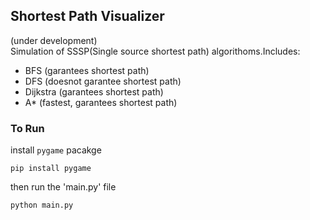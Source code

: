 ## Shortest Path Visualizer
(under development)<br>
Simulation of SSSP(Single source shortest path) algorithoms.Includes:<br>
- BFS (garantees shortest path)
- DFS (doesnot garantee shortest path)
- Dijkstra (garantees shortest path)
- A* (fastest, garantees shortest path)
### To Run
install `pygame` pacakge
```
pip install pygame
```
then run the 'main.py' file
```
python main.py
```
